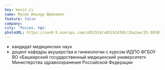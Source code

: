 ```yaml
---
key: musin_ii
name: Мусин Ильнур Ирекович 
feature: false
company: 
city: 'Россия, Уфа'
photoURL: https://sun9-5.userapi.com/c851524/v851524395/1ba2ae/25-50lB9T3U.jpg
---
```

- кандидат медицинских наук
- доцент кафедры акушерства и гинекологии с курсом ИДПО ФГБОУ ВО «Башкирский государственный медицинский университет» Министерства здравоохранения Российской Федерации